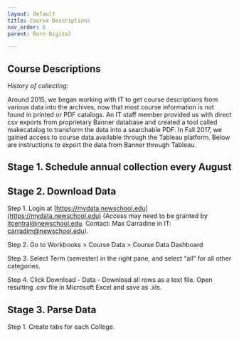 ```yaml
---
layout: default
title: Course Descriptions
nav_order: 6
parent: Born Digital

---
```




## Course Descriptions

_History of collecting:_ 

Around 2015, we began working with IT to get course descriptions from various data into the archives, now that most course information is not found in printed or PDF catalogs. An IT staff member provided us with direct csv exports from proprietary Banner database and created a tool called makecatalog to transform the data into a searchable PDF. In Fall 2017, we gained access to course data available through the Tableau platform. Below are instructions to export the data from Banner through Tableau.


## Stage 1. Schedule annual collection every August


## Stage 2. Download Data

Step 1. Login at [https://mydata.newschool.edu](https://mydata.newschool.edu) (Access may need to be granted by [itcentral@newschool.edu](mailto:itcentral@newschool.edu). Contact: Max Carradine in IT: carradim@newschool.edu). 

Step 2. Go to Workbooks > Course Data > Course Data Dashboard 

Step 3. Select Term (semester) in the right pane, and select “all” for all other categories.

Step 4. Click Download - Data - Download all rows as a text file. Open resulting .csv file in Microsoft Excel and save as .xls.


## Stage 3. Parse Data

Step 1. Create tabs for each College. 
